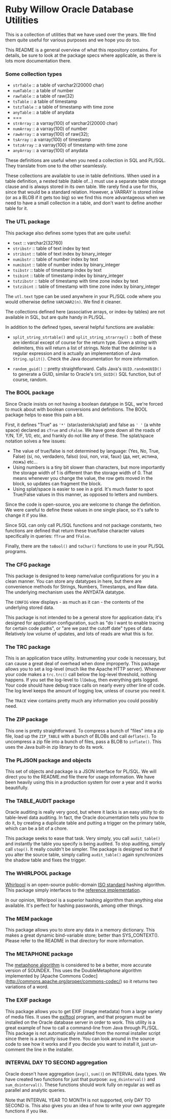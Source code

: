 # Ruby Willow Oracle Database Utilities

This is a collection of utilities that we have used over the years. 
We find them quite useful for various purposes and we hope you do too.

This README is a general overview of what this repository contains. For 
details, be sure to look at the package specs where applicable, as there 
is lots more documentation there.

### Some collection types

- `strTable` :: a table of varchar2(20000 char)
- `numTable` :: a table of number
- `rawTable` :: a table of raw(32)
- `tsTable` :: a table of timestamp
- `tstzTable` :: a table of timestamp with time zone
- `anyTable` :: a table of anydata
- ===
- `strArray` :: a varray(100) of varchar2(20000 char)
- `numArray` :: a varray(100) of number
- `rawArray` :: a varray(100) of raw(32);
- `tsArray` :: a varray(100) of timestamp
- `tstzArray` :: a varray(100) of timestamp with time zone
- `anyArray` :: a varray(100) of anydata

These definitions are useful when you need a collection in SQL and PL/SQL. 
They translate from one to the other seamlessly.

These collections are available to use in table definitions. When used in a 
table definition, a nested table (table of...) must use a separate table 
storage clause and is always stored in its own table. We rarely find a use 
for this, since that would be a standard relation. However, a VARRAY is stored 
inline (or as a BLOB if it gets too big) so we find this more advantageous 
when we need to have a small collection in a table, and don't want to 
define another table for it.

### The UTL package
This package also defines some types that are quite useful:

- `text` :: varchar2(32760)
- `stribstr` :: table of text index by text
- `stribint` :: table of text index by binary_integer
- `numibstr` :: table of number index by text
- `numibint` :: table of number index by binary_integer
- `tsibstr` :: table of timestamp index by text
- `tsibint` :: table of timestamp index by binary_integer
- `tstzibstr` :: table of timestamp with time zone index by text
- `tstzibint` :: table of timestamp with time zone index by binary_integer

The `utl.text` type can be used anywhere in your PL/SQL code where you would 
otherwise define `VARCHAR2(n)`. We find it cleaner.

The collections defined here (associative arrays, or index-by tables) are not 
available in SQL, but are quite handy in PL/SQL.

In addition to the defined types, several helpful functions are available:

- `split_string_strtable()` and `split_string_strarray()` :: both of these are 
   identical except of course for the return type. Given a string with 
   delimiters, this will return a list of strings. Note that the delimiter is 
   a regular expression and is actually an implementation of Java 
   `String.split()`. Check the Java documentation for more information.

- `random_guid()` :: pretty straightforward. Calls Java's `UUID.randomUUID()` 
   to generate a GUID, similar to Oracle's `SYS_GUID()` SQL function, but of 
   course, random.

### The BOOL package
Since Oracle insists on not having a boolean datatype in SQL, we're forced to 
muck about with boolean conversions and definitions. The BOOL package helps to 
ease this pain a bit.

First, it defines "True" as `'*'` (star/asterisk/splat) and false as `' '` (a 
white space) declared as `cTrue` and `cFalse`. We have gone down all the roads 
of Y/N, T/F, 1/0, etc, and frankly do not like any of these. 
The splat/space notation solves a few issues:

- The value of true/false is not determined by language: (Yes, No, True, False)
   (sí, no, verdadero, falso) (oui, non, vrai, faux) (да, нет, истина, ложь) etc...
- Using numbers is a tiny bit slower than characters, but more importantly the 
   storage width of 1 is different than the storage width of 0. That means 
   whenever you change the value, the row gets moved in the block, so updates 
   can fragment the block.
- Using splat/space is easier to see in a grid. It's much faster to spot
   True/False values in this manner, as opposed to letters and numbers.

Since the code is open-source, you are welcome to change the definition.
We were careful to define these values in one single place, so it's safe 
to change it if you like.

Since SQL can only call PL/SQL functions and not package constants, two 
functions are defined that return these true/false character values 
specifically in queries: `fTrue` and `fFalse`.

Finally, there are the `toBool()` and `toChar()` functions to use in 
your PL/SQL programs.

### The CFG package
This package is designed to keep name/value configurations for you in a clean 
manner. You can store any datatypes in here, but there are convenience methods 
for Strings, Numbers, Timestamps, and Raw data. The underlying mechanism uses 
the ANYDATA datatype.

The `CONFIG` view displays - as much as it can - the contents of the underlying 
stored data.

This package is not intended to be a general store for application data; it's 
designed for application configuration, such as "do I want to enable tracing 
for certain code paths", or "are we past the cutoff date" types of data. 
Relatively low volume of updates, and lots of reads are what this is for.

### The TRC package
This is an application trace utility. Instrumenting your code is necessary, 
but can cause a great deal of overhead when done improperly. This package 
allows you to set a log-level (much like the Apache HTTP server). Whenever 
your code makes a `trc.trc()` call below the log-level threshold, nothing 
happens. If you set the log-level to `llDebug`, then everything gets 
logged. Your code should have debug trace calls on nearly every other line 
of code. The log level keeps the amount of logging low, unless of course 
you need it.

The `TRACE` view contains pretty much any information you could possibly need.

### The ZIP package
This one is pretty straightforward. To compress a bunch of "files" into a zip 
file, load up the `ZIP_TABLE` with a bunch of BLOBs and call `deflate()`. 
To uncompress a zip file into a bunch of files, pass a BLOB to `inflate()`. 
This uses the Java built-in zip library to do its work.

### The PLJSON package and objects
This set of objects and package is a JSON interface for PL/SQL. We will direct 
you to the README.md file there for usage information. We have been heavily 
using this in a production system for over a year and it works beautifully.

### The TABLE_AUDIT package
Oracle auditing is really very good, but where it lacks is an easy utility to 
do table-level data auditing. In fact, the Oracle documentation tells you how 
to do it, by creating a duplicate table and putting a trigger on the primary 
table, which can be a bit of a chore.

This package seeks to ease that task. Very simply, you call `audit_table()` 
and instantly the table you specify is being audited. To stop auditing, 
simply call `stop()`. It really couldn't be simpler. The package is designed 
so that if you alter the source table, simply calling `audit_table()` again 
synchronizes the shadow table and fixes the trigger.

### The WHIRLPOOL package
[Whirlpool](http://en.wikipedia.org/wiki/Whirlpool_(cryptography)) is an open-source 
public-domain [ISO standard](http://www.iso.org/iso/catalogue_detail?csnumber=39876) 
hashing algorithm. This package simply interfaces to the 
[reference implementation](http://www.larc.usp.br/~pbarreto/WhirlpoolPage.html).

In our opinion, Whirlpool is a superior hashing algorithm than anything else 
available. It's perfect for hashing passwords, among other things.

### The MEM package
This package allows you to store any data in a memory dictionary. This makes a
great dynamic bind-variable store; better than SYS_CONTEXT(). Please refer
to the README in that directory for more information.

### The METAPHONE package
The [metaphone algorithm](http://en.wikipedia.org/wiki/Metaphone) is considered
to be a better, more accurate version of SOUNDEX. This uses the DoubleMetaphone
algorithm implemented by [Apache Commons Codec]
(http://commons.apache.org/proper/commons-codec/) so it returns two variations
of a word.

### The EXIF package
This package allows you to get EXIF (image metadata) from a large variety of 
media files. It uses the [exiftool](http://www.sno.phy.queensu.ca/~phil/exiftool/) 
program, and that program must be installed on the Oracle database server in order 
to work. This utility is a great example of how to call a command-line from Java 
through PL/SQL. This package is not automatically installed from the normal
installer script since there is a security issue there. You can look around
in the source code to see how it works and if you decide you want to install it,
just un-comment the line in the installer.

### INTERVAL DAY TO SECOND aggregation
Oracle doesn't have aggregation (`avg()`, `sum()`) on INTERVAL data types. We have
created two functions for just that purpose: `avg_dsinterval()` and `sum_dsinterval()`.
These functions should work fully on regular as well as parallel and analytic queries.

Note that INTERVAL YEAR TO MONTH is not supported, only DAY TO SECOND is. This also
gives you an idea of how to write your own aggregate functions if you like.

